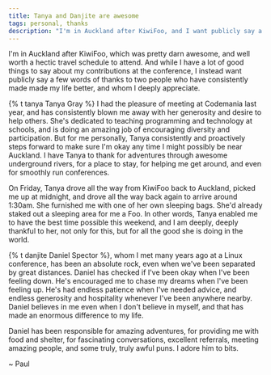 ```yaml
---
title: Tanya and Danjite are awesome
tags: personal, thanks
description: "I'm in Auckland after KiwiFoo, and I want publicly say a few words of thanks to two people who have consistently made made my life better."
---
```


I'm in Auckland after KiwiFoo, which was pretty darn awesome, and well worth a
hectic travel schedule to attend. And while I have a lot of good things to say
about my contributions at the conference, I instead want publicly say a few
words of thanks to two people who have consistently made made my life better,
and whom I deeply appreciate.

<!--more-->

{% t tanya Tanya Gray %} I had the pleasure of meeting at Codemania last year, and has consistently blown me away with her generosity and desire to help others. She's dedicated to teaching programming and technology at schools, and is doing an amazing job of encouraging diversity and participation. But for me personally, Tanya consistently and proactively steps forward to make sure I'm okay any time I might possibly be near Auckland. I have Tanya to thank for adventures through awesome underground rivers, for a place to stay, for helping me get around, and even for smoothly run conferences.

On Friday, Tanya drove all the way from KiwiFoo back to Auckland, picked me up
at midnight, and drove all the way back again to arrive around 1:30am. She
furnished me with one of her own sleeping bags. She'd already staked out a
sleeping area for me a Foo. In other words, Tanya enabled me to have the best
time possible this weekend, and I am deeply, deeply thankful to her, not only
for this, but for all the good she is doing in the world.

{% t danjite Daniel Spector %}, whom I met many years ago at a Linux conference, has been an absolute rock, even when we've been separated by great distances. Daniel has checked if I've been okay when I've been feeling down.  He's encouraged me to chase my dreams when I've been feeling up. He's had endless patience when I've needed advice, and endless generosity and hospitality whenever I've been anywhere nearby. Daniel believes in me even when I don't believe in myself, and that has made an enormous difference to my life.

Daniel has been responsible for amazing adventures, for providing me with food
and shelter, for fascinating conversations, excellent referrals, meeting
amazing people, and some truly, truly awful puns. I adore him to bits.

~ Paul 


